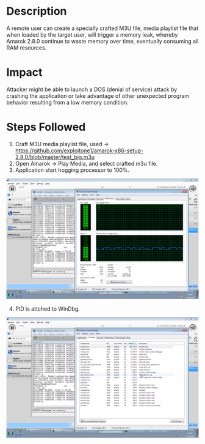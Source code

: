 # Description
A remote user can create a specially crafted M3U file, media playlist file that when loaded by the target user, will trigger a memory leak, whereby Amarok 2.8.0 continue to waste memory over time, eventually consuming all RAM resources.

# Impact
Attacker might be able to launch a DOS (denial of service) attack by crashing the application or take advantage of other unexpected program behavior resulting from a low memory condition.

# Steps Followed
1. Craft M3U media playlist file, used -> https://github.com/exploitone1/amarok-x86-setup-2.8.0/blob/master/test_big.m3u
2. Open Amarok -> Play Media, and select crafted m3u file.
3. Application start hogging processor to 100%.

![](images/Screen%20Shot%202020-05-15%20at%206.02.09%20PM.png)

4. PID is attched to WinDbg.

![](images/Screen%20Shot%202020-05-15%20at%206.02.14%20PM.png)

